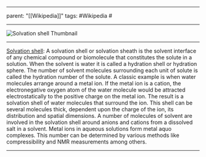
---
parent: "[[Wikipedia]]"
tags:
	#Wikipedia
	#
	
---

![Solvation shell Thumbnail](https://upload.wikimedia.org/wikipedia/commons/6/67/Na%2BH2O.svg)

---

[Solvation shell](https://en.wikipedia.org/wiki/Solvation_shell): A solvation shell or solvation sheath is the solvent interface of any chemical compound or biomolecule that constitutes the solute in a solution. When the solvent is water it is called a hydration shell or hydration sphere. The number of solvent molecules surrounding each unit of solute is called the hydration number of the solute.
A classic example is when water molecules arrange around a metal ion. If the metal ion is a cation, the electronegative oxygen atom of the water molecule would be attracted electrostatically to the positive charge on the metal ion. The result is a solvation shell of water molecules that surround the ion. This shell can be several molecules thick, dependent upon the charge of the ion, its distribution and spatial dimensions.
A number of molecules of solvent are involved in the solvation shell around anions and cations from a dissolved salt in a solvent. Metal ions in aqueous solutions form metal aquo complexes. This number can be determined by various methods like compressibility and NMR measurements among others.

---


